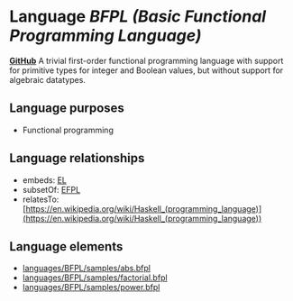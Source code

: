 # Language _BFPL (Basic Functional Programming Language)_
**[GitHub](https://github.com/softlang/yas/blob/master/BFPL)**
A trivial first-order functional programming language with support for primitive types for integer and Boolean values, but without support for algebraic datatypes.

## Language purposes
* Functional programming

## Language relationships
* embeds: [EL](http://softlang.github.io/yas/languages/EL.html)
* subsetOf: [EFPL](http://softlang.github.io/yas/languages/EFPL.html)
* relatesTo: [https://en.wikipedia.org/wiki/Haskell_(programming_language)](https://en.wikipedia.org/wiki/Haskell_(programming_language))

## Language elements
* [languages/BFPL/samples/abs.bfpl](docs/files/languages-BFPL-samples-abs.bfpl.md)
* [languages/BFPL/samples/factorial.bfpl](docs/files/languages-BFPL-samples-factorial.bfpl.md)
* [languages/BFPL/samples/power.bfpl](docs/files/languages-BFPL-samples-power.bfpl.md)
